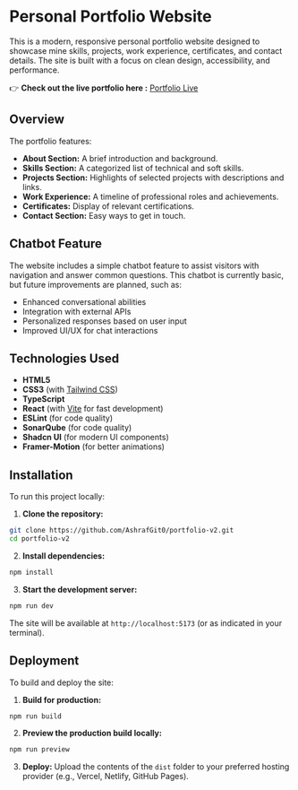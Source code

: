 # Personal Portfolio Website

This is a modern, responsive personal portfolio website designed to showcase mine skills, projects, work experience, certificates, and contact details. The site is built with a focus on clean design, accessibility, and performance.

👉 **Check out the live portfolio here :** [Portfolio Live](https://mohammedashraf-portfolio.vercel.app/)

## Overview

The portfolio features:

- **About Section:** A brief introduction and background.
- **Skills Section:** A categorized list of technical and soft skills.
- **Projects Section:** Highlights of selected projects with descriptions and links.
- **Work Experience:** A timeline of professional roles and achievements.
- **Certificates:** Display of relevant certifications.
- **Contact Section:** Easy ways to get in touch.

## Chatbot Feature

The website includes a simple chatbot feature to assist visitors with navigation and answer common questions. This chatbot is currently basic, but future improvements are planned, such as:

- Enhanced conversational abilities
- Integration with external APIs
- Personalized responses based on user input
- Improved UI/UX for chat interactions

## Technologies Used

- **HTML5**
- **CSS3** (with [Tailwind CSS](https://tailwindcss.com/))
- **TypeScript**
- **React** (with [Vite](https://vitejs.dev/) for fast development)
- **ESLint** (for code quality)
- **SonarQube** (for code quality)
- **Shadcn UI** (for modern UI components)
- **Framer-Motion** (for better animations)

## Installation

To run this project locally:

1. **Clone the repository:**

```bash
git clone https://github.com/AshrafGit0/portfolio-v2.git
cd portfolio-v2
```

2. **Install dependencies:**

```bash
npm install
```

3. **Start the development server:**

```bash
npm run dev
```

The site will be available at `http://localhost:5173` (or as indicated in your terminal).

## Deployment

To build and deploy the site:

1. **Build for production:**

```bash
npm run build
```

2. **Preview the production build locally:**

```bash
npm run preview
```

3. **Deploy:**
   Upload the contents of the `dist` folder to your preferred hosting provider (e.g., Vercel, Netlify, GitHub Pages).
